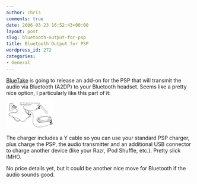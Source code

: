 ```yaml
---
author: chris
comments: true
date: 2006-03-23 16:52:43+00:00
layout: post
slug: bluetooth-output-for-psp
title: Bluetooth Output for PSP
wordpress_id: 272
categories:
- General
---
```


[BlueTake](http://www.bluetake.com/Products/BT450Px.htm) is going to release an add-on for the PSP that will transmit the audio via Bluetooth (A2DP) to your Bluetooth headset. Seems like a pretty nice option, I particularly like this part of it:

![Power and Charge Setup](/images/uploads/2006/03/bluetake.thumbnail.PNG)

The charger includes a Y cable so you can use your standard PSP charger, plus charge the PSP, the audio transmitter and an additional USB connector to charge another device (like your Razr, iPod Shuffle, etc.). Pretty slick IMHO.

No price details yet, but it could be another nice move for Bluetooth if the audio sounds good.
